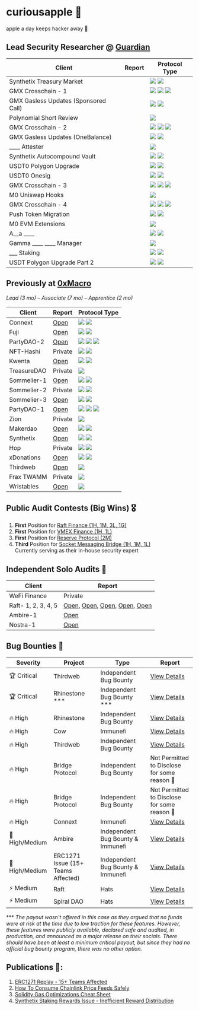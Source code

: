 # curiousapple 🦇
apple a day keeps hacker away 🍏

## Lead Security Researcher @ [Guardian](https://guardianaudits.com/)

| Client                              | Report | Protocol Type |
|-------------------------------------|--------|---------------|
| Synthetix Treasury Market           |        | ![](https://img.shields.io/badge/derivatives-0E8A16.svg?style=flat-square) ![](https://img.shields.io/badge/synthetic--assets-00B3A4.svg?style=flat-square) | <!-- Duration: 1 week --> |
| GMX Crosschain - 1                  |        | ![](https://img.shields.io/badge/crosschain-7957D5.svg?style=flat-square) ![](https://img.shields.io/badge/derivatives-0E8A16.svg?style=flat-square) ![](https://img.shields.io/badge/perps-1F6FEB.svg?style=flat-square) | <!-- Duration: 3 weeks --> |
| GMX Gasless Updates (Sponsored Call)|        | ![](https://img.shields.io/badge/account--abstraction-FF8C00.svg?style=flat-square) ![](https://img.shields.io/badge/relayers-6A737D.svg?style=flat-square) | <!-- Duration: 1.5 weeks --> |
| Polynomial Short Review             |        | ![](https://img.shields.io/badge/derivatives-0E8A16.svg?style=flat-square) | <!-- Duration: 0.5 week --> |
| GMX Crosschain - 2                  |        | ![](https://img.shields.io/badge/crosschain-7957D5.svg?style=flat-square) ![](https://img.shields.io/badge/derivatives-0E8A16.svg?style=flat-square) ![](https://img.shields.io/badge/perps-1F6FEB.svg?style=flat-square) | <!-- Duration: 1.5 weeks --> |
| GMX Gasless Updates (OneBalance)    |        | ![](https://img.shields.io/badge/account--abstraction-FF8C00.svg?style=flat-square) ![](https://img.shields.io/badge/relayers-6A737D.svg?style=flat-square) | <!-- Duration: 1 week --> |
| ____ Attester                       |        | ![](https://img.shields.io/badge/evm--attestation-A371F7.svg?style=flat-square) | <!-- Duration: 0.5 week --> |
| Synthetix Autocompound Vault        |        | ![](https://img.shields.io/badge/staking-F66A0A.svg?style=flat-square) ![](https://img.shields.io/badge/vault-F66A0A.svg?style=flat-square) | <!-- Duration: 1.5 weeks --> |
| USDT0 Polygon Upgrade               |        | ![](https://img.shields.io/badge/crosschain-7957D5.svg?style=flat-square) ![](https://img.shields.io/badge/stablecoin-2EA043.svg?style=flat-square) | <!-- Duration: 1 week --> |
| USDT0 Onesig                        |        | ![](https://img.shields.io/badge/crosschain-7957D5.svg?style=flat-square) ![](https://img.shields.io/badge/stablecoin-2EA043.svg?style=flat-square) | <!-- Duration: 0.5 week --> |
| GMX Crosschain - 3                  |        | ![](https://img.shields.io/badge/crosschain-7957D5.svg?style=flat-square) ![](https://img.shields.io/badge/derivatives-0E8A16.svg?style=flat-square) ![](https://img.shields.io/badge/perps-1F6FEB.svg?style=flat-square) | <!-- Duration: 1 week --> |
| M0 Uniswap Hooks                    |        | ![](https://img.shields.io/badge/amm-DB61A2.svg?style=flat-square) | <!-- Duration: 0.5 week --> |
| GMX Crosschain - 4                  |        | ![](https://img.shields.io/badge/crosschain-7957D5.svg?style=flat-square) ![](https://img.shields.io/badge/derivatives-0E8A16.svg?style=flat-square) ![](https://img.shields.io/badge/perps-1F6FEB.svg?style=flat-square) | <!-- Duration: 1 week --> |
| Push Token Migration                |        | ![](https://img.shields.io/badge/crosschain-7957D5.svg?style=flat-square) ![](https://img.shields.io/badge/erc20-0969DA.svg?style=flat-square) | <!-- Duration: 1 day --> |
| M0 EVM Extensions                   |        | ![](https://img.shields.io/badge/stablecoin-2EA043.svg?style=flat-square) | <!-- Duration: 1 week --> |
| A__a ____                           |        | ![](https://img.shields.io/badge/staking-F66A0A.svg?style=flat-square) ![](https://img.shields.io/badge/vault-F66A0A.svg?style=flat-square) | <!-- Duration: 1 week --> |
| Gamma ____ ____ Manager             |        | ![](https://img.shields.io/badge/amm-DB61A2.svg?style=flat-square) | <!-- Duration: 1.5 weeks --> |
| ___ Staking                         |        | ![](https://img.shields.io/badge/staking-F66A0A.svg?style=flat-square) ![](https://img.shields.io/badge/vault-F66A0A.svg?style=flat-square) | <!-- Duration: 0.2 week --> |
| USDT Polygon Upgrade Part 2         |        | ![](https://img.shields.io/badge/crosschain-7957D5.svg?style=flat-square) ![](https://img.shields.io/badge/stablecoin-2EA043.svg?style=flat-square) | <!-- Duration: 0.5 week --> |



## Previously at [0xMacro](https://0xmacro.com/)
*Lead (3 mo) – Associate (7 mo) – Apprentice (2 mo)*

| Client      | Report | Protocol Type |
|-------------|--------|---------------|
| Connext     | [Open](https://github.com/0xcuriousapple/curiousapple-audits/blob/main/src/Connext.pdf) | ![](https://img.shields.io/badge/bridge-0969DA.svg?style=flat-square) ![](https://img.shields.io/badge/crosschain-7957D5.svg?style=flat-square) | <!-- Position: Associate + Point | Duration: 6 weeks --> |
| Fuji        | [Open](https://github.com/0xcuriousapple/curiousapple-audits/blob/main/src/Fuji.pdf) | ![](https://img.shields.io/badge/crosschain-7957D5.svg?style=flat-square) ![](https://img.shields.io/badge/lending-34D058.svg?style=flat-square) | <!-- Position: Lead (Solo Auditor) | Duration: 4 weeks --> |
| PartyDAO-2  | [Open](https://github.com/0xcuriousapple/curiousapple-audits/blob/main/src/PartyDAO-2.pdf) | ![](https://img.shields.io/badge/dao-8250DF.svg?style=flat-square) ![](https://img.shields.io/badge/governance-6F42C1.svg?style=flat-square) ![](https://img.shields.io/badge/nft-111111.svg?style=flat-square) | <!-- Position: Lead | Duration: 2 weeks --> |
| NFT-Hashi   | Private | ![](https://img.shields.io/badge/crosschain-7957D5.svg?style=flat-square) ![](https://img.shields.io/badge/nft-111111.svg?style=flat-square) | <!-- Position: Lead | Duration: 0.5 week --> |
| Kwenta      | [Open](https://github.com/0xcuriousapple/curiousapple-audits/blob/main/src/Kwenta.pdf) | ![](https://img.shields.io/badge/account--abstraction-FF8C00.svg?style=flat-square) ![](https://img.shields.io/badge/perps-1F6FEB.svg?style=flat-square) | <!-- Position: Associate | Duration: 2 weeks --> |
| TreasureDAO | Private | ![](https://img.shields.io/badge/game-F97583.svg?style=flat-square) | <!-- Position: Associate | Duration: 4 weeks --> |
| Sommelier-1 | [Open](https://github.com/0xcuriousapple/curiousapple-audits/blob/main/src/Sommelier-1.pdf) | ![](https://img.shields.io/badge/staking-F66A0A.svg?style=flat-square) ![](https://img.shields.io/badge/vault-F66A0A.svg?style=flat-square) | <!-- Position: Associate | Duration: 2 weeks --> |
| Sommelier-2 | Private | ![](https://img.shields.io/badge/staking-F66A0A.svg?style=flat-square) ![](https://img.shields.io/badge/vault-F66A0A.svg?style=flat-square) | <!-- Position: Associate + Point | Duration: 3 weeks --> |
| Sommelier-3 | [Open](https://github.com/0xcuriousapple/curiousapple-audits/blob/main/src/Sommelier-3.pdf) | ![](https://img.shields.io/badge/staking-F66A0A.svg?style=flat-square) ![](https://img.shields.io/badge/vault-F66A0A.svg?style=flat-square) | <!-- Position: Associate | Duration: 3 weeks --> |
| PartyDAO-1  | [Open](https://github.com/0xcuriousapple/curiousapple-audits/blob/main/src/PartyDAO-1.pdf) | ![](https://img.shields.io/badge/dao-8250DF.svg?style=flat-square) ![](https://img.shields.io/badge/governance-6F42C1.svg?style=flat-square) ![](https://img.shields.io/badge/nft-111111.svg?style=flat-square) | <!-- Position: Associate | Duration: 4 weeks --> |
| Zion        | Private | ![](https://img.shields.io/badge/social-D876E3.svg?style=flat-square) | <!-- Position: Associate + Point | Duration: 2 weeks --> |
| Makerdao    | [Open](https://github.com/0xcuriousapple/curiousapple-audits/blob/main/src/Maker.pdf) | ![](https://img.shields.io/badge/lending-34D058.svg?style=flat-square) ![](https://img.shields.io/badge/stablecoin-2EA043.svg?style=flat-square) | <!-- Position: Associate | Duration: 1 week --> |
| Synthetix   | [Open](https://github.com/0xcuriousapple/curiousapple-audits/blob/main/src/Synthetix.pdf) | ![](https://img.shields.io/badge/derivatives-0E8A16.svg?style=flat-square) ![](https://img.shields.io/badge/synthetic--assets-00B3A4.svg?style=flat-square) | <!-- Position: Associate | Duration: 1 week --> |
| Hop         | Private | ![](https://img.shields.io/badge/bridge-0969DA.svg?style=flat-square) ![](https://img.shields.io/badge/crosschain-7957D5.svg?style=flat-square) | <!-- Position: Associate | Duration: 0.5 week --> |
| xDonations  | [Open](https://github.com/0xcuriousapple/curiousapple-audits/blob/main/src/xDonations.pdf) | ![](https://img.shields.io/badge/crosschain-7957D5.svg?style=flat-square) ![](https://img.shields.io/badge/donations-FBCA04.svg?style=flat-square) | <!-- Position: Associate | Duration: 0.5 week --> |
| Thirdweb    | [Open](https://github.com/0xcuriousapple/curiousapple-audits/blob/main/src/thirdweb.pdf) | ![](https://img.shields.io/badge/library-0366D6.svg?style=flat-square) | <!-- Position: Associate + Point | Duration: 2 weeks --> |
| Frax TWAMM  | Private | ![](https://img.shields.io/badge/amm-DB61A2.svg?style=flat-square) | <!-- Position: Apprentice | Duration: 2 weeks --> |
| Wristables  | [Open](https://github.com/0xcuriousapple/curiousapple-audits/blob/main/src/Wristables.pdf) | ![](https://img.shields.io/badge/nft-111111.svg?style=flat-square) | <!-- Position: Apprentice | Duration: 1 week --> |






##  Public Audit Contests (Big Wins) :medal_military:

1. **First** Position for [Raft Finance (1H, 1M, 3L, 1G)](https://github.com/raft-fi/contracts/issues?q=is%3Aissue%20is%3Aclosed%20author%3A0xcuriousapple)
2. **First** Position for [VMEX Finance (1H, 1L)](https://github.com/hats-finance/VMEX-0x050183b53cf62bcd6c2a932632f8156953fd146f/issues/24) </br>
3.  **First** Position for [Reserve Protocol (2M)](https://cantina.xyz/competitions/9dfca0bc-a7bf-482e-a3df-4eb861f55c4f/leaderboard) </br>
4. **Third** Position for [Socket Messaging Bridge (1H, 1M, 1L)](https://sockettech.notion.site/WarRoom-Leaderboard-47a977c54ff74fd48eac780a9d518c70) </br>
    Currently serving as their in-house security expert

## Independent Solo Audits :seedling:

| Client               | Report   |   
|-------------         |--------  |  
| WeFi Finance    | Private       
| Raft- 1, 2, 3, 4, 5  | [Open](https://github.com/0xcuriousapple/curiousapple-audits/blob/main/src/Raft-1.md), [Open](https://github.com/0xcuriousapple/curiousapple-audits/blob/main/src/Raft-2.md), [Open](https://gist.github.com/0xcuriousapple/9537546b308ce08fdc20090c05b0f7d4), [Open](https://gist.github.com/0xcuriousapple/d5777b11dc6c109dcb207150e8bb3b56), [Open](https://gist.github.com/0xcuriousapple/d2d332af1edac19a6e856d309dc440c1)|
| Ambire-1        | [Open](https://gist.github.com/0xcuriousapple/3a670a8980991833df9ee124a6934e52)|    
| Nostra-1        | [Open](https://gist.github.com/0xcuriousapple/3c306d93f884348c82b444c8ac2194ff)|         


## Bug Bounties :santa:

| Severity | Project | Type | Report |
|----------|---------|------|--------|
| 🏆 Critical | Thirdweb | Independent Bug Bounty | [View Details](https://gist.github.com/0xcuriousapple/e3df31decac16d3859349b4247a3e50c) |
| 🏆 Critical | Rhinestone *** | Independent Bug Bounty *** | [View Details](https://gist.github.com/0xcuriousapple/d7128a1d8ee342e21e8cea3350687566) |
| 🔥 High | Rhinestone | Independent Bug Bounty | [View Details](https://gist.github.com/0xcuriousapple/6c099551fc45274c20f7fb773ad5f2a0) |
| 🔥 High | Cow | Immunefi | [View Details](https://gist.github.com/0xcuriousapple/f68f63ab25f463f8f9fb5759209ab497) |
| 🔥 High | Thirdweb | Independent Bug Bounty | [View Details](https://gist.github.com/0xcuriousapple/a47472a1107384cf5db1470dc8a6d2cb) |
| 🔥 High | Bridge Protocol | Independent Bug Bounty | Not Permitted to Disclose for some reason 🤷 |
| 🔥 High | Bridge Protocol | Independent Bug Bounty | Not Permitted to Disclose for some reason 🤷 |
| 🔥 High | Connext | Immunefi | [View Details](https://gist.github.com/0xcuriousapple/5a624d56d95c49b2a18f9ed64f070376) |
| 📌 High/Medium | Ambire | Independent Bug Bounty & Immunefi | [View Details](https://gist.github.com/0xcuriousapple/6e45a013b1a4878c584941f2958c19bc) |
| 📌 High/Medium | ERC1271 Issue (15+ Teams Affected) | Independent Bug Bounty & Immunefi | [View Details](https://mirror.xyz/curiousapple.eth/pFqAdW2LiJ-6S4sg_u1z08k4vK6BCJ33LcyXpnNb8yU) |
| ⚡ Medium | Raft | Hats | [View Details](https://gist.github.com/0xcuriousapple/ce1f4150674f2559e375b401a02dc776) |
| ⚡ Medium | Spiral DAO | Hats | [View Details](https://gist.github.com/0xcuriousapple/5b48f9d8072b15cd5b0c5371398df0f3) |



***  _The payout wasn't offered in this case as they argued that no funds were at risk at the time due to low traction for these features._ 
_However, these features were publicly available, declared safe and audited, in production, and announced as a major release on their socials._
_There should have been at least a minimum critical payout, but since they had no official bug bounty program, there was no other option._

## Publications 📑:
1. [ERC1271 Replay - 15+ Teams Affected](https://mirror.xyz/curiousapple.eth/pFqAdW2LiJ-6S4sg_u1z08k4vK6BCJ33LcyXpnNb8yU)
1. [How To Consume Chainlink Price Feeds Safely](https://0xmacro.com/writing/how-to-consume-chainlink-price-feeds-safely)
2. [Solidity Gas Optimizations Cheat Sheet](https://0xmacro.com/writing/solidity-gas-optimizations-cheat-sheet)
4. [Synthetix Staking Rewards Issue - Inefficient Reward Distribution](https://0xmacro.com/writing/synthetix-staking-rewards-issue-inefficient-reward-distribution)
